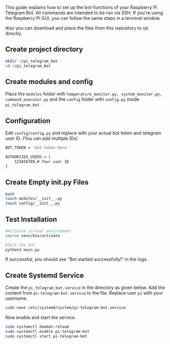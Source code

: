 This guide explains how to set up the bot-functions of your Raspberry Pi Telegram Bot. All commands are intended to be run via SSH. If you're using the Raspberry Pi GUI, you can follow the same steps in a terminal window.<br/>

Also you can download and place the files from this repository to rpi directly.

## Create project directory

```bash
mkdir ~/pi_telegram_bot
cd ~/pi_telegram_bot
```

## Create modules and config

Place the `modules` folder with `temperature_monitor.py, system_monitor.py, command_executor.py` and the `config` folder with `config.py` inside `pi_telegram_bot`.  
  
## Configuration

Edit `config/config.py` and replace with your actual bot token and telegram user ID. (You can add multiple IDs)

```bash
BOT_TOKEN = 'bot-token-here'

AUTHORIZED_USERS = [
    123456789,# Your user ID
]

```

## Create Empty init.py Files

```bash
bash
touch modules/__init__.py
touch config/__init__.py

```

## Test Installation

```bash
#Activate virtual environment
source venv/bin/activate

#Test the bot
python3 main.py

```

If successful, you should see "Bot started successfully!" in the logs.

## Create Systemd Service

Create the `pi_telegram_bot.service` in the directory as given below. Add the content from `pi-telegram-bot.service` to the file. Replace user `pi` with your username.
```bash
sudo nano /etc/systemd/system/pi-telegram-bot.service
```

Now enable and start the service.
```bash
sudo systemctl daemon-reload
sudo systemctl enable pi-telegram-bot
sudo systemctl start pi-telegram-bot
```
